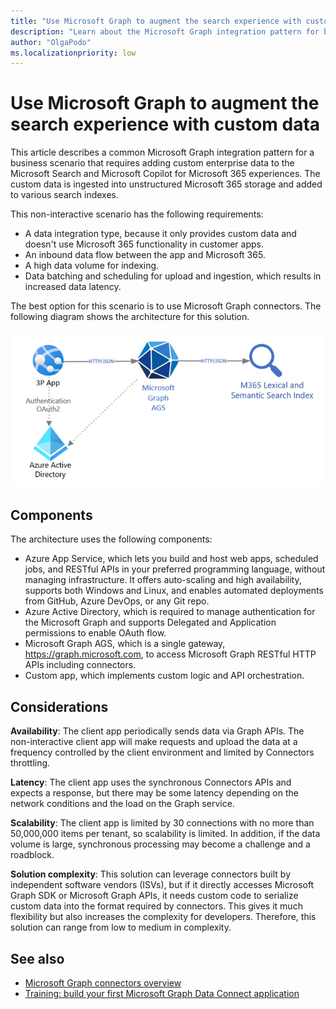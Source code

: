 ```yaml
---
title: "Use Microsoft Graph to augment the search experience with custom data"
description: "Learn about the Microsoft Graph integration pattern for bringing custom data into search experiences."
author: "OlgaPodo"
ms.localizationpriority: low
---
```


# Use Microsoft Graph to augment the search experience with custom data

This article describes a common Microsoft Graph integration pattern for a business scenario that requires adding custom enterprise data to the Microsoft Search and Microsoft Copilot for Microsoft 365 experiences. The custom data is ingested into unstructured Microsoft 365 storage and added to various search indexes.

This non-interactive scenario has the following requirements:

- A data integration type, because it only provides custom data and doesn't use Microsoft 365 functionality in customer apps.
- An inbound data flow between the app and Microsoft 365.
- A high data volume for indexing.
- Data batching and scheduling for upload and ingestion, which results in increased data latency.

The best option for this scenario is to use Microsoft Graph connectors. The following diagram shows the architecture for this solution.

![A diagram that shows a third-party app authenticating with Microsoft Entra, connecting to Microsoft Graph, and exporting content to semantic search.](.././images/graph-arc-center/Connectors.png)

## Components

The architecture uses the following components:

- Azure App Service, which lets you build and host web apps, scheduled jobs, and RESTful APIs in your preferred programming language, without managing infrastructure. It offers auto-scaling and high availability, supports both Windows and Linux, and enables automated deployments from GitHub, Azure DevOps, or any Git repo.
- Azure Active Directory, which is required to manage authentication for the Microsoft Graph and supports Delegated and Application permissions to enable OAuth flow.
- Microsoft Graph AGS, which is a single gateway, <https://graph.microsoft.com>, to access Microsoft Graph RESTful HTTP APIs including connectors.
- Custom app, which implements custom logic and API orchestration.

## Considerations

**Availability**: The client app periodically sends data via Graph APIs. The non-interactive client app will make requests and upload the data at a frequency controlled by the client environment and limited by Connectors throttling.

**Latency**: The client app uses the synchronous Connectors APIs and expects a response, but there may be some latency depending on the network conditions and the load on the Graph service.

**Scalability**: The client app is limited by 30 connections with no more than 50,000,000 items per tenant, so scalability is limited. In addition, if the data volume is large, synchronous processing may become a challenge and a roadblock.

**Solution complexity**: This solution can leverage connectors built by independent software vendors (ISVs), but if it directly accesses Microsoft Graph SDK or Microsoft Graph APIs, it needs custom code to serialize custom data into the format required by connectors. This gives it much flexibility but also increases the complexity for developers. Therefore, this solution can range from low to medium in complexity.

## See also

- [Microsoft Graph connectors overview](./../connecting-external-content-connectors-overview.md)
- [Training: build your first Microsoft Graph Data Connect application](/training/modules/data-connect-quickstart)
